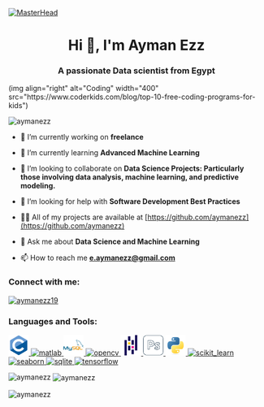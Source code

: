 [![MasterHead](https://www.youtube.com/redirect?event=video_description&redir_token=QUFFLUhqbGJGeHV2Skw2LUM3dWN2THFUQ1Nlcl85TnR0QXxBQ3Jtc0tsMUVPUXcwVEJ5VkRoSXVtcFNya2RYUnQ5YTQ5QzdmMVhqVm44LVJIQ1dNNDdYRGlaOEljREU2a25YcDhSUFEyTmE1VUhFLTJfQ21ZU3pLX0FNRl96TGR3VkRKQUJzR0YySVJXUUd0NWZuR1JaYTgzYw&q=https%3A%2F%2F1.bp.blogspot.com%2F-7A4WynwLsMw%2FXbBpCXG8fHI%2FAAAAAAAAMt4%2FuOa1bpLskYgrwGbllhSu2SDj_Mig8SXJQCLcBGAsYHQ%2Fs1600%2F2000_600px.gif&v=G-EGDH50hGE)](https://www.youtube.com/redirect?event=video_description&redir_token=QUFFLUhqbDlCLWhTbklRWDUtQ3d2d2dBVTNoaF9XcXJFd3xBQ3Jtc0tsZ25ma2ZvRVgtbFBRYzBYYjRiQVQyUG9XM2hsOFIyNlN5eTRPZjRWVzRFcHJ1Z3h2R1BibXVsLWUwQ2RTa1RJYzVURkZobFJUWnhWdWk0bGp4bl8tcVlGZUtGZUdYZmk5WjA0NEcyWWFBZEtYRmxWcw&q=https%3A%2F%2Frishavchanda.io%2F&v=G-EGDH50hGE)
<h1 align="center">Hi 👋, I'm Ayman Ezz</h1>
<h3 align="center">A passionate Data scientist from Egypt</h3>
(img align="right" alt="Coding" width="400" src="https://www.coderkids.com/blog/top-10-free-coding-programs-for-kids")

<p align="left"> <img src="https://komarev.com/ghpvc/?username=aymanezz&label=Profile%20views&color=0e75b6&style=flat" alt="aymanezz" /> </p>

- 🔭 I’m currently working on **freelance**

- 🌱 I’m currently learning **Advanced Machine Learning**

- 👯 I’m looking to collaborate on **Data Science Projects: Particularly those involving data analysis, machine learning, and predictive modeling.**

- 🤝 I’m looking for help with **Software Development Best Practices**

- 👨‍💻 All of my projects are available at [https://github.com/aymanezz](https://github.com/aymanezz)

- 💬 Ask me about **Data Science and Machine Learning**

- 📫 How to reach me **e.aymanezz@gmail.com**

<h3 align="left">Connect with me:</h3>
<p align="left">
<a href="https://kaggle.com/aymanezz19" target="blank"><img align="center" src="https://raw.githubusercontent.com/rahuldkjain/github-profile-readme-generator/master/src/images/icons/Social/kaggle.svg" alt="aymanezz19" height="30" width="40" /></a>
</p>

<h3 align="left">Languages and Tools:</h3>
<p align="left"> <a href="https://www.cprogramming.com/" target="_blank" rel="noreferrer"> <img src="https://raw.githubusercontent.com/devicons/devicon/master/icons/c/c-original.svg" alt="c" width="40" height="40"/> </a> <a href="https://www.mathworks.com/" target="_blank" rel="noreferrer"> <img src="https://upload.wikimedia.org/wikipedia/commons/2/21/Matlab_Logo.png" alt="matlab" width="40" height="40"/> </a> <a href="https://www.mysql.com/" target="_blank" rel="noreferrer"> <img src="https://raw.githubusercontent.com/devicons/devicon/master/icons/mysql/mysql-original-wordmark.svg" alt="mysql" width="40" height="40"/> </a> <a href="https://opencv.org/" target="_blank" rel="noreferrer"> <img src="https://www.vectorlogo.zone/logos/opencv/opencv-icon.svg" alt="opencv" width="40" height="40"/> </a> <a href="https://pandas.pydata.org/" target="_blank" rel="noreferrer"> <img src="https://raw.githubusercontent.com/devicons/devicon/2ae2a900d2f041da66e950e4d48052658d850630/icons/pandas/pandas-original.svg" alt="pandas" width="40" height="40"/> </a> <a href="https://www.photoshop.com/en" target="_blank" rel="noreferrer"> <img src="https://raw.githubusercontent.com/devicons/devicon/master/icons/photoshop/photoshop-line.svg" alt="photoshop" width="40" height="40"/> </a> <a href="https://www.python.org" target="_blank" rel="noreferrer"> <img src="https://raw.githubusercontent.com/devicons/devicon/master/icons/python/python-original.svg" alt="python" width="40" height="40"/> </a> <a href="https://scikit-learn.org/" target="_blank" rel="noreferrer"> <img src="https://upload.wikimedia.org/wikipedia/commons/0/05/Scikit_learn_logo_small.svg" alt="scikit_learn" width="40" height="40"/> </a> <a href="https://seaborn.pydata.org/" target="_blank" rel="noreferrer"> <img src="https://seaborn.pydata.org/_images/logo-mark-lightbg.svg" alt="seaborn" width="40" height="40"/> </a> <a href="https://www.sqlite.org/" target="_blank" rel="noreferrer"> <img src="https://www.vectorlogo.zone/logos/sqlite/sqlite-icon.svg" alt="sqlite" width="40" height="40"/> </a> <a href="https://www.tensorflow.org" target="_blank" rel="noreferrer"> <img src="https://www.vectorlogo.zone/logos/tensorflow/tensorflow-icon.svg" alt="tensorflow" width="40" height="40"/> </a> </p>

<p><img align="left" src="https://github-readme-stats.vercel.app/api/top-langs?username=aymanezz&show_icons=true&locale=en&layout=compact" alt="aymanezz" /></p>

<p>&nbsp;<img align="center" src="https://github-readme-stats.vercel.app/api?username=aymanezz&show_icons=true&locale=en" alt="aymanezz" /></p>

<p><img align="center" src="https://github-readme-streak-stats.herokuapp.com/?user=aymanezz&" alt="aymanezz" /></p>
